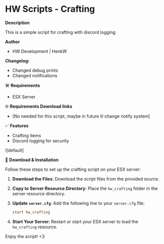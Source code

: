 # HW Scripts - Crafting

**Description**

This is a simple script for crafting with discord logging

**Author**
- HW Development | HenkW

**Changelog:**
- Changed debug prints
- Changed notifications

🛠 **Requirements**
- ESX Server

🌐 **Requirements Download links**
- [No needed for this script, maybe in future ill change notify system]

✅ **Features**
- Crafting items
- Discord logging for security

![default]

🔧 **Download & Installation**

Follow these steps to set up the crafting script on your ESX server:

1. **Download the Files**: Download the script files from the provided source.

2. **Copy to Server Resource Directory**: Place the `hw_crafting` folder in the server resource directory.

3. **Update `server.cfg`**: Add the following line to your `server.cfg` file:

    ```cfg
    start hw_crafting
    ```

4. **Start Your Server**: Restart or start your ESX server to load the `hw_crafting` resource.

Enjoy the script! <3
